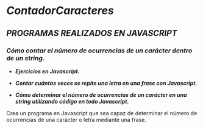 # **_ContadorCaracteres_**

## **_PROGRAMAS REALIZADOS EN JAVASCRIPT_**

### **_Cómo contar el número de ocurrencias de un carácter dentro de un string._**

- **_Ejercicios en Javascript._**
  
- **_Contar cuántas veces se repite una letra en una frase con Javascript._**
  
- **_Cómo determinar el número de ocurrencias de un carácter en una string utilizando código en todo Javascript._**

Crea un programa en Javascript que sea capaz de determinar el número de ocurrencias de una carácter o letra mediante una frase.
